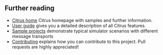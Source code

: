 ## Further reading

* [Citrus home](http://www.citrusframework.org) Citrus homepage with samples and further information.
* [User guide](http://www.citrusframework.org/reference/html/) gives you a detailed description of all Citrus features.
* [Sample projects](https://github.com/christophd/citrus-simulator/blob/master/samples) 
  demonstrate typical simulator scenarios with different message transports
* [Contributing](https://github.com/christophd/citrus-simulator/blob/master/simulator-docs/contributing.md)
  explains how you can contribute to this project. Pull requests are highly appreciated! 

